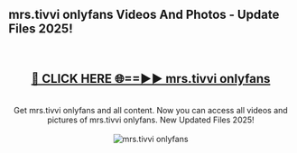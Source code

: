 <h2>mrs.tivvi onlyfans Videos And Photos - Update Files 2025!</h2>
<br>
<div align="center">
<h2><a href="https://linkcuts.com/hfmhzwbr" rel="nofollow">🔴 CLICK HERE 🌐==►► mrs.tivvi onlyfans</a></h2>
<br>
Get mrs.tivvi onlyfans and all content. Now you can access all videos and pictures of mrs.tivvi onlyfans. New Updated Files 2025!
<br>
<br>
<a href="https://linkcuts.com/hfmhzwbr" rel="nofollow" data-target="animated-image.originalLink"><img src="https://i.ibb.co.com/WyWwxjT/player-gif2.gif" alt="mrs.tivvi onlyfans" style="max-width: 100%; display: inline-block;" data-target="animated-image.originalImage"></a>
</div>
<br>